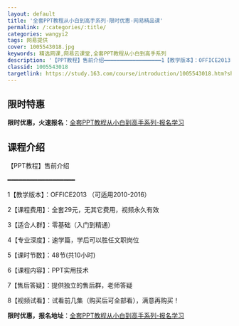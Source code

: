 ```yaml
---
layout: default
title: '全套PPT教程从小白到高手系列-限时优惠-网易精品课'
permalink: /:categories/:title/
categories: wangyi2
tags: 网易提供
cover: 1005543018.jpg
keywords: 精选网课,网易云课堂,全套PPT教程从小白到高手系列
description: '【PPT教程】售前介绍━━━━━━━━━━━━━━━━━━1【教学版本】：OFFICE2013（可适用2010-2016'
classid: 1005543018
targetlink: https://study.163.com/course/introduction/1005543018.htm?share=1&shareId=1025206652&utm_campaign=share&utm_medium=iphoneShare&utm_source=&utm_u=1025206652
---
```


## 限时特惠

**限时优惠，火速报名**：[全套PPT教程从小白到高手系列-报名学习](https://study.163.com/course/introduction/1005543018.htm?share=1&shareId=1025206652&utm_campaign=share&utm_medium=iphoneShare&utm_source=&utm_u=1025206652)

## 课程介绍

【PPT教程】售前介绍

━━━━━━━━━━━━━━━━━━

1【教学版本】：OFFICE2013 （可适用2010-2016）

2【课程费用】：全套29元，无其它费用，视频永久有效

3【适合人群】：零基础（入门到精通）

4【专业深度】：速学篇，学后可以胜任文职岗位

5【课时节数】：48节(共10小时)

6【课程内容】：PPT实用技术

7【售后答疑】：提供独立的售后群，老师答疑

8【视频试看】：试看前几集（购买后可全部看），满意再购买！

**限时优惠，报名地址**：[全套PPT教程从小白到高手系列-报名学习](https://study.163.com/course/introduction/1005543018.htm?share=1&shareId=1025206652&utm_campaign=share&utm_medium=iphoneShare&utm_source=&utm_u=1025206652)

